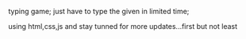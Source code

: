 typing game;
just have to type the given in limited time;

using html,css,js
and stay tunned for more updates...first but not least
